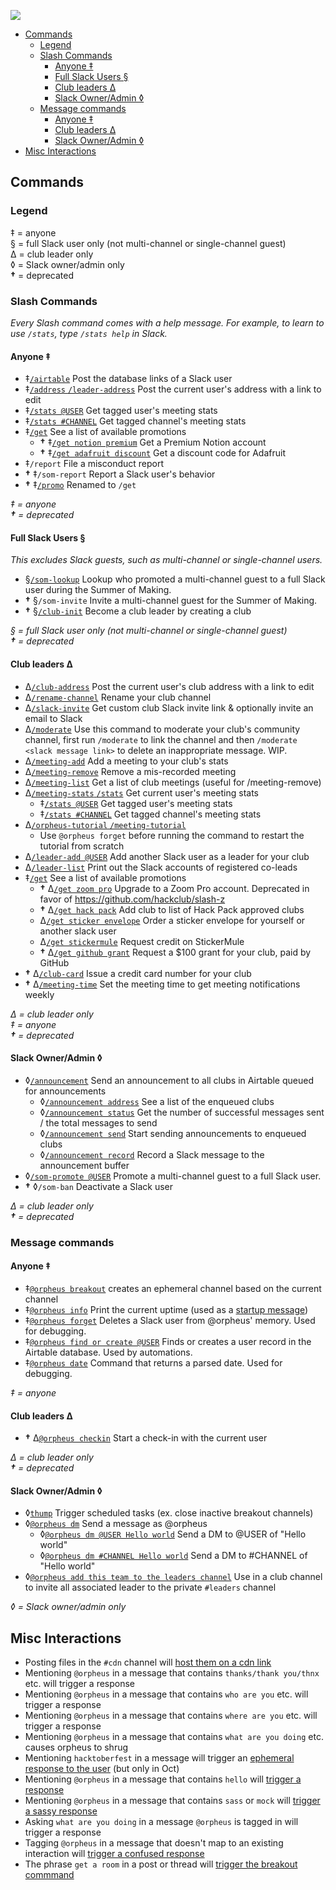 ![](https://raw.githubusercontent.com/hackclub/dinosaurs/master/club_dinosaur.png)

- [Commands](#commands)
  - [Legend](#legend)
  - [Slash Commands](#slash-commands)
    - [Anyone ‡](#anyone-)
    - [Full Slack Users §](#full-slack-users-)
    - [Club leaders Δ](#club-leaders-δ)
    - [Slack Owner/Admin ◊](#slack-owneradmin-)
  - [Message commands](#message-commands)
    - [Anyone ‡](#anyone--1)
    - [Club leaders Δ](#club-leaders-δ-1)
    - [Slack Owner/Admin ◊](#slack-owneradmin--1)
- [Misc Interactions](#misc-interactions)

## Commands

### Legend

‡ = anyone  
§ = full Slack user only (not multi-channel or single-channel guest)  
Δ = club leader only  
◊ = Slack owner/admin only  
**†** = deprecated  

### Slash Commands
_Every Slash command comes with a help message. For example, to learn to use `/stats`, type `/stats help` in Slack._

#### Anyone ‡
- ‡[`/airtable`](/src/interactions/airtable.js) Post the database links of a Slack user
- ‡[`/address` `/leader-address`](src/interactions/address.js) Post the current user's address with a link to edit
- ‡[`/stats @USER`](/src/interactions/stats.js) Get tagged user's meeting stats
- ‡[`/stats #CHANNEL`](/src/interactions/stats.js) Get tagged channel's meeting stats
- ‡[`/get`](/src/interactions/get.js) See a list of available promotions
  - **†** ‡[`/get notion premium`](src/interactions/promos/notionPremium.js) Get a Premium Notion account
  - **†** ‡[`/get adafruit discount`](src/interactions/promos/adafruitDiscount.js) Get a discount code for Adafruit
- ‡`/report` File a misconduct report
- **†** ‡`/som-report` Report a Slack user's behavior
- **†** ‡[`/promo`](src/interactions/promo.js) Renamed to `/get`

_‡ = anyone_  
_**†** = deprecated_

#### Full Slack Users §
_This excludes Slack guests, such as multi-channel or single-channel users._

- §[`/som-lookup`](src/interactions/som/lookup.js) Lookup who promoted a multi-channel guest to a full Slack user during the Summer of Making.
- **†** §`/som-invite` Invite a multi-channel guest for the Summer of Making.
- **†** §[`/club-init`](src/interactions/clubInit.js) Become a club leader by creating a club

_§ = full Slack user only (not multi-channel or single-channel guest)_  
_**†** = deprecated_

#### Club leaders Δ
- Δ[`/club-address`](src/interactions/clubAddress.js) Post the current user's club address with a link to edit
- Δ[`/rename-channel`](src/interactions/rename.js) Rename your club channel
- Δ[`/slack-invite`](src/interactions/slack-invite.js) Get custom club Slack invite link & optionally invite an email to Slack
- Δ[`/moderate`](src/interactions/moderate.js) Use this command to moderate your club's community channel, first run `/moderate` to link the channel and then `/moderate <slack message link>` to delete an inappropriate message. WIP.
- Δ[`/meeting-add`](src/interactions/meetingAdd.js) Add a meeting to your club's stats
- Δ[`/meeting-remove`](src/interactions/meetingRemove.js) Remove a mis-recorded meeting
- Δ[`/meeting-list`](src/interactions/meetingList.js) Get a list of club meetings (useful for /meeting-remove)
- Δ[`/meeting-stats` `/stats`](src/interactions/stats.js) Get current user's meeting stats
  - ‡[`/stats @USER`](src/interactions/stats.js) Get tagged user's meeting stats
  - ‡[`/stats #CHANNEL`](src/interactions/stats.js) Get tagged channel's meeting stats
- Δ[`/orpheus-tutorial` `/meeting-tutorial`](src/interactions/tutorial.js)
  - Use `@orpheus forget` before running the command to restart the tutorial from scratch
- Δ[`/leader-add @USER`](src/interactions/leaderAdd.js) Add another Slack user as a leader for your club
- Δ[`/leader-list`](src/interactions/leaderList.js) Print out the Slack accounts of registered co-leads
- ‡[`/get`](src/interactions/get.js) See a list of available promotions
  - **†** Δ[`/get zoom pro`](src/interactions/promos/zoom.js) Upgrade to a Zoom Pro account. Deprecated in favor of https://github.com/hackclub/slash-z
  - **†** Δ[`/get hack pack`](src/interactions/promos/hackPack.js) Add club to list of Hack Pack approved clubs
  - Δ[`/get sticker envelope`](src/interactions/promos/stickerEnvelope.js) Order a sticker envelope for yourself or another slack user
  - Δ[`/get stickermule`](src/interactions/promos/stickermule.js) Request credit on StickerMule
  - **†** Δ[`/get github grant`](src/interactions/promos/githubGrant.js) Request a $100 grant for your club, paid by GitHub
- **†** Δ[`/club-card`](src/interactions/clubCard.js) Issue a credit card number for your club
- **†** Δ[`/meeting-time`](src/interactions/meetingTime.js) Set the meeting time to get meeting notifications weekly

_Δ = club leader only_  
_‡ = anyone_  
_**†** = deprecated_

#### Slack Owner/Admin ◊
- ◊[`/announcement`](src/interactions/announcement.js) Send an announcement to all clubs in Airtable queued for announcements
  - ◊[`/announcement address`](src/interactions/announcement.js) See a list of the enqueued clubs
  - ◊[`/announcement status`](src/interactions/announcement.js) Get the number of successful messages sent / the total messages to send
  - ◊[`/announcement send`](src/interactions/announcement.js) Start sending announcements to enqueued clubs
  - ◊[`/announcement record`](src/interactions/announcement.js) Record a Slack message to the announcement buffer
- ◊[`/som-promote @USER`](src/interactions/som/promote.js) Promote a multi-channel guest to a full Slack user.
- **†** ◊`/som-ban` Deactivate a Slack user

_Δ = club leader only_  
_**†** = deprecated_

### Message commands

#### Anyone ‡
- ‡[`@orpheus breakout`](src/interactions/breakout.js) creates an ephemeral channel based on the current channel
- ‡[`@orpheus info`](src/interactions/info.js) Print the current uptime (used as a [startup message](src/interactions/startup.js))
- ‡[`@orpheus forget`](src/interactions/forget.js) Deletes a Slack user from @orpheus' memory. Used for debugging.
- ‡[`@orpheus find or create @USER`](src/interactions/findOrCreate.js) Finds or creates a user record in the Airtable database. Used by automations.
- ‡[`@orpheus date`](src/interactions/date.js) Command that returns a parsed date. Used for debugging.

_‡ = anyone_  

#### Club leaders Δ
- **†** Δ[`@orpheus checkin`](src/interactions/checkin.js) Start a check-in with the current user

_Δ = club leader only_  
_**†** = deprecated_

#### Slack Owner/Admin ◊
- ◊[`thump`](src/interactions/trigger/index.js) Trigger scheduled tasks (ex. close inactive breakout channels)
- ◊[`@orpheus dm`](src/interactions/dm.js) Send a message as @orpheus
  - ◊[`@orpheus dm @USER Hello world`](src/interactions/dm.js) Send a DM to @USER of "Hello world"
  - ◊[`@orpheus dm #CHANNEL Hello world`](src/interactions/dm.js) Send a DM to #CHANNEL of "Hello world"
- ◊[`@orpheus add this team to the leaders channel`](src/interactions/leaderInvite.js) Use in a club channel to invite all associated leader to the private `#leaders` channel

_◊ = Slack owner/admin only_

## Misc Interactions

- Posting files in the `#cdn` channel will [host them on a cdn link](/src/interactions/fileShare.js)
- Mentioning `@orpheus` in a message that contains `thanks/thank you/thnx` etc. will trigger a response
- Mentioning `@orpheus` in a message that contains `who are you` etc. will trigger a response
- Mentioning `@orpheus` in a message that contains `where are you` etc. will trigger a response
- Mentioning `@orpheus` in a message that contains `what are you doing` etc. causes orpheus to shrug
- Mentioning `hacktoberfest` in a message will trigger an [ephemeral response to the user](src/interactions/hacktoberfest.js) (but only in Oct)
- Mentioning `@orpheus` in a message that contains `hello` will [trigger a response](src/interactions/hello.js)
- Mentioning `@orpheus` in a message that contains `sass` or `mock` will [trigger a sassy response](src/interactions/mocking.js)
- Asking `what are you doing` in a message `@orpheus` is tagged in will trigger a response
- Tagging `@orpheus` in a message that doesn't map to an existing interaction will [trigger a confused response](src/interactions/catchall.js)
- The phrase `get a room` in a post or thread will [trigger the breakout commmand](src/interactions/breakout.js)
